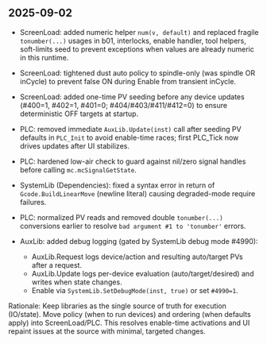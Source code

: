 ## 2025-09-02

- ScreenLoad: added numeric helper `num(v, default)` and replaced fragile `tonumber(...)` usages in b01, interlocks, enable handler, tool helpers, soft-limits seed to prevent exceptions when values are already numeric in this runtime.
- ScreenLoad: tightened dust auto policy to spindle-only (was spindle OR inCycle) to prevent false ON during Enable from transient inCycle.
- ScreenLoad: added one-time PV seeding before any device updates (#400=1, #402=1, #401=0; #404/#403/#411/#412=0) to ensure deterministic OFF targets at startup.
- PLC: removed immediate `AuxLib.Update(inst)` call after seeding PV defaults in `PLC_Init` to avoid enable-time races; first PLC_Tick now drives updates after UI stabilizes.
- PLC: hardened low-air check to guard against nil/zero signal handles before calling `mc.mcSignalGetState`.
- SystemLib (Dependencies): fixed a syntax error in return of `Gcode.BuildLinearMove` (newline literal) causing degraded-mode require failures.
- PLC: normalized PV reads and removed double `tonumber(...)` conversions earlier to resolve `bad argument #1 to 'tonumber'` errors.

- AuxLib: added debug logging (gated by SystemLib debug mode #4990):
  - AuxLib.Request logs device/action and resulting auto/target PVs after a request.
  - AuxLib.Update logs per-device evaluation (auto/target/desired) and writes when state changes.
  - Enable via `SystemLib.SetDebugMode(inst, true)` or set `#4990=1`.

Rationale: Keep libraries as the single source of truth for execution (IO/state). Move policy (when to run devices) and ordering (when defaults apply) into ScreenLoad/PLC. This resolves enable-time activations and UI repaint issues at the source with minimal, targeted changes.
